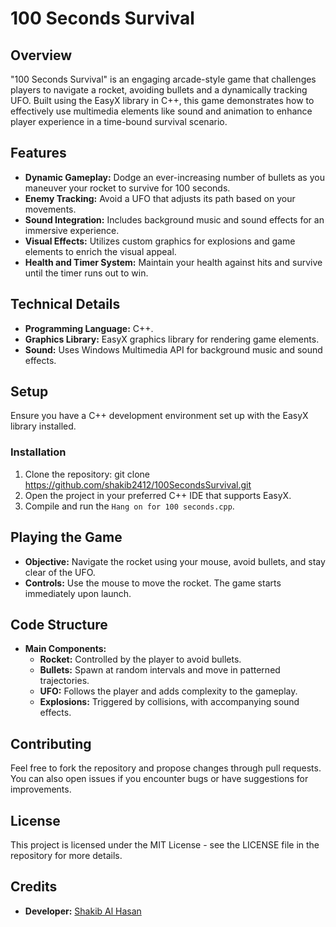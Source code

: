 # 100 Seconds Survival

## Overview
"100 Seconds Survival" is an engaging arcade-style game that challenges players to navigate a rocket, avoiding bullets and a dynamically tracking UFO. Built using the EasyX library in C++, this game demonstrates how to effectively use multimedia elements like sound and animation to enhance player experience in a time-bound survival scenario.

## Features
- **Dynamic Gameplay:** Dodge an ever-increasing number of bullets as you maneuver your rocket to survive for 100 seconds.
- **Enemy Tracking:** Avoid a UFO that adjusts its path based on your movements.
- **Sound Integration:** Includes background music and sound effects for an immersive experience.
- **Visual Effects:** Utilizes custom graphics for explosions and game elements to enrich the visual appeal.
- **Health and Timer System:** Maintain your health against hits and survive until the timer runs out to win.

## Technical Details
- **Programming Language:** C++.
- **Graphics Library:** EasyX graphics library for rendering game elements.
- **Sound:** Uses Windows Multimedia API for background music and sound effects.

## Setup
Ensure you have a C++ development environment set up with the EasyX library installed.

### Installation
1. Clone the repository:
   git clone https://github.com/shakib2412/100SecondsSurvival.git
2. Open the project in your preferred C++ IDE that supports EasyX.
3. Compile and run the `Hang on for 100 seconds.cpp`.

## Playing the Game
- **Objective:** Navigate the rocket using your mouse, avoid bullets, and stay clear of the UFO.
- **Controls:** Use the mouse to move the rocket. The game starts immediately upon launch.

## Code Structure
- **Main Components:**
  - **Rocket:** Controlled by the player to avoid bullets.
  - **Bullets:** Spawn at random intervals and move in patterned trajectories.
  - **UFO:** Follows the player and adds complexity to the gameplay.
  - **Explosions:** Triggered by collisions, with accompanying sound effects.

## Contributing
Feel free to fork the repository and propose changes through pull requests. You can also open issues if you encounter bugs or have suggestions for improvements.

## License
This project is licensed under the MIT License - see the LICENSE file in the repository for more details.

## Credits
- **Developer:** [Shakib Al Hasan](https://github.com/shakib2412)
